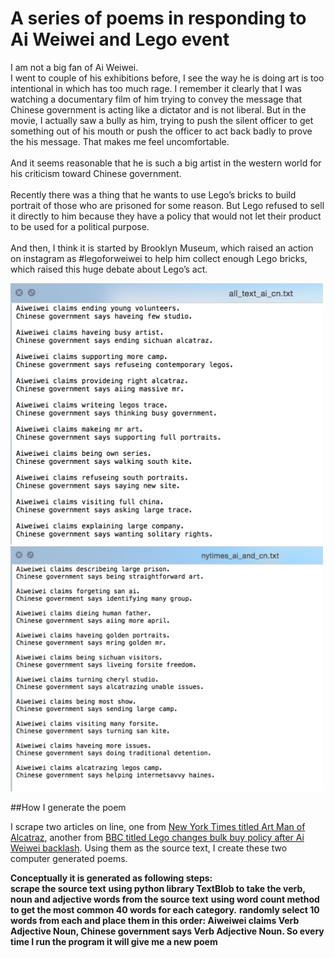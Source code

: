 # A series of poems in responding to Ai Weiwei and Lego event


I am not a big fan of Ai Weiwei.
<br />
I went to couple of his exhibitions before, I see the way he is doing art is too intentional in which has too much rage. I remember it clearly that I was watching a documentary film of him trying to convey the message that Chinese government is acting like a dictator and is not liberal. But in the movie, I actually saw a bully as him, trying to push the silent officer to get something out of his mouth or push the officer to act back badly to prove the his message. That makes me feel uncomfortable.
<br />
<br />
And it seems reasonable that he is such a big artist in the western world for his criticism toward Chinese government.
<br /><br />
Recently there was a thing that he wants to use Lego’s bricks to build portrait of those who are prisoned for some reason. But Lego refused to sell it directly to him because they have a policy that would not let their product to be used for a political purpose.
<br /><br />
And then, I think it is started by Brooklyn Museum, which raised an action on instagram as #legoforweiwei to help him collect enough Lego bricks, which raised this huge debate about Lego’s act.
<br />

<img src = "https://github.com/yulicai/Text_Composing/raw/master/images/result_all_text.png" width = "500">

<img src = "https://github.com/yulicai/Text_Composing/raw/master/images/result_nytimes.png" width = "500">

##How I generate the poem

I scrape two articles on line, one from [New York Times titled Art Man of Alcatraz](https://www.nytimes.com/2014/09/21/arts/design/ai-weiwei-takes-his-work-to-a-prison.html), another from [BBC titled Lego changes bulk buy policy after Ai Weiwei backlash](http://www.bbc.com/news/world-35299069). Using them as the source text, I create these two computer generated poems.

**Conceptually it is generated as following steps:**
<br/>
**scrape the source text**
**using python library TextBlob to take the verb, noun and adjective words from the source text**
**using word count method to get the most common 40 words for each category.**
**randomly select 10 words from each and place them in this order: Aiweiwei claims Verb Adjective Noun, Chinese government says Verb Adjective Noun. So every time I run the program it will give me a new poem**
